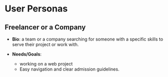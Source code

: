 # User Personas

## Freelancer or a Company

- **Bio**: a team or a company searching for someone with a specific skills to
  serve their project or work with.

- **Needs/Goals**:

  - working on a web project
  - Easy navigation and clear admission guidelines.
